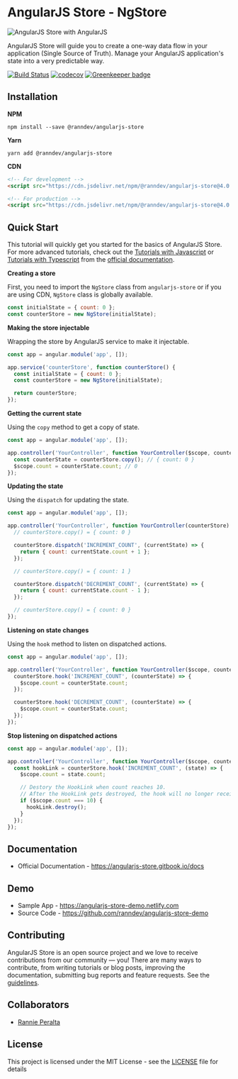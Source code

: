# AngularJS Store - NgStore

![AngularJS Store with AngularJS](./images/favicon-with-angularjs.png)

AngularJS Store will guide you to create a one-way data flow in your application (Single Source of Truth). Manage your AngularJS application's state into a very predictable way.

[![Build Status](https://github.com/ranndev/angularjs-store/workflows/build/badge.svg?branch=master)](https://github.com/ranndev/angularjs-store/actions)
[![codecov](https://codecov.io/gh/ranndev/angularjs-store/branch/develop/graph/badge.svg)](https://codecov.io/gh/ranndev/angularjs-store)
[![Greenkeeper badge](https://badges.greenkeeper.io/ranndev/angularjs-store.svg)](https://greenkeeper.io/)

## Installation

**NPM**

```
npm install --save @ranndev/angularjs-store
```

**Yarn**

```
yarn add @ranndev/angularjs-store
```

**CDN**

```html
<!-- For development -->
<script src="https://cdn.jsdelivr.net/npm/@ranndev/angularjs-store@4.0.2/dist/umd/angularjs-store.js"></script>

<!-- For production -->
<script src="https://cdn.jsdelivr.net/npm/@ranndev/angularjs-store@4.0.2/dist/umd/angularjs-store.min.js"></script>
```

## Quick Start

This tutorial will quickly get you started for the basics of AngularJS Store.
For more advanced tutorials, check out the [Tutorials with Javascript](https://angularjs-store.gitbook.io/docs/tutorials-with-javascript) or [Tutorials with Typescript](https://angularjs-store.gitbook.io/docs/tutorials-with-typescript) from the [official documentation](https://angularjs-store.gitbook.io/docs).

**Creating a store**

First, you need to import the `NgStore` class from `angularjs-store` or if you are using CDN, `NgStore` class is globally available.

```javascript
const initialState = { count: 0 };
const counterStore = new NgStore(initialState);
```

**Making the store injectable**

Wrapping the store by AngularJS service to make it injectable.

```javascript
const app = angular.module('app', []);

app.service('counterStore', function counterStore() {
  const initialState = { count: 0 };
  const counterStore = new NgStore(initialState);

  return counterStore;
});
```

**Getting the current state**

Using the `copy` method to get a copy of state.

```javascript
const app = angular.module('app', []);

app.controller('YourController', function YourController($scope, counterStore) {
  const counterState = counterStore.copy(); // { count: 0 }
  $scope.count = counterState.count; // 0
});
```

**Updating the state**

Using the `dispatch` for updating the state.

```javascript
const app = angular.module('app', []);

app.controller('YourController', function YourController(counterStore) {
  // counterStore.copy() = { count: 0 }

  counterStore.dispatch('INCREMENT_COUNT', (currentState) => {
    return { count: currentState.count + 1 };
  });

  // counterStore.copy() = { count: 1 }

  counterStore.dispatch('DECREMENT_COUNT', (currentState) => {
    return { count: currentState.count - 1 };
  });

  // counterStore.copy() = { count: 0 }
});
```

**Listening on state changes**

Using the `hook` method to listen on dispatched actions.

```javascript
const app = angular.module('app', []);

app.controller('YourController', function YourController($scope, counterStore) {
  counterStore.hook('INCREMENT_COUNT', (counterState) => {
    $scope.count = counterState.count;
  });

  counterStore.hook('DECREMENT_COUNT', (counterState) => {
    $scope.count = counterState.count;
  });
});
```

**Stop listening on dispatched actions**

```javascript
const app = angular.module('app', []);

app.controller('YourController', function YourController($scope, counterStore) {
  const hookLink = counterStore.hook('INCREMENT_COUNT', (state) => {
    $scope.count = state.count;

    // Destory the HookLink when count reaches 10.
    // After the HookLink gets destroyed, the hook will no longer receive any dispatched actions.
    if ($scope.count === 10) {
      hookLink.destroy();
    }
  });
});
```

## Documentation

- Official Documentation - https://angularjs-store.gitbook.io/docs

## Demo

- Sample App - https://angularjs-store-demo.netlify.com
- Source Code - https://github.com/ranndev/angularjs-store-demo

## Contributing

AngularJS Store is an open source project and we love to receive contributions from our community — you! There are many ways to contribute, from writing tutorials or blog posts, improving the documentation, submitting bug reports and feature requests. See the [guidelines](CONTRIBUTING).

## Collaborators

- [Rannie Peralta](https://github.com/ranndev)

## License

This project is licensed under the MIT License - see the [LICENSE](LICENSE) file for details
